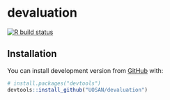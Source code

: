 
<!-- README.md is generated from README.Rmd. Please edit that file -->

# devaluation

<!-- badges: start -->

[![R build
status](https://github.com/UOSAN/devaluation/workflows/R-CMD-check/badge.svg)](https://github.com/UOSAN/devaluation/actions)
<!-- badges: end -->

## Installation

You can install development version from [GitHub](https://github.com/)
with:

``` r
# install.packages("devtools")
devtools::install_github("UOSAN/devaluation")
```
